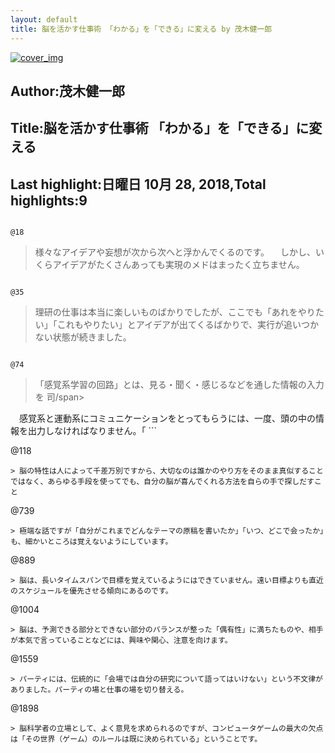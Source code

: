 ```yaml
---
layout: default
title: 脳を活かす仕事術 「わかる」を「できる」に変える by 茂木健一郎
---
```


[![cover_img](http://images-jp.amazon.com/images/P/B00799WK0S.09.MZZZZZZZ.jpg)](https://www.amazon.co.jp/dp/B00799WK0S)  
## Author:茂木健一郎  
## Title:脳を活かす仕事術 「わかる」を「できる」に変える  
## Last highlight:日曜日 10月 28, 2018,Total highlights:9  
```
  
@18  
```
> 様々なアイデアや妄想が次から次へと浮かんでくるのです。 　しかし、いくらアイデアがたくさんあっても実現のメドはまったく立ちません。  
```
  
@35  
```
> 理研の仕事は本当に楽しいものばかりでしたが、ここでも「あれをやりたい」「これもやりたい」とアイデアが出てくるばかりで、実行が追いつかない状態が続きました。  
```
  
@74  
```
> 「感覚系学習の回路」とは、見る・聞く・感じるなどを通した情報の入力を 司/span></p>
<p class="c147" aid="UGLB"><span class="c148" aid="UGLC">　感覚系と運動系にコミュニケーションをとってもらうには、一度、頭の中の情報を出力しなければなりません。「  
```
  
@118  
```
> 脳の特性は人によって千差万別ですから、大切なのは誰かのやり方をそのまま真似することではなく、あらゆる手段を使ってでも、自分の脳が喜んでくれる方法を自らの手で探しだすこと  
```
  
@739  
```
> 極端な話ですが「自分がこれまでどんなテーマの原稿を書いたか」「いつ、どこで会ったか」も、細かいところは覚えないようにしています。  
```
  
@889  
```
> 脳は、長いタイムスパンで目標を覚えているようにはできていません。遠い目標よりも直近のスケジュールを優先させる傾向にあるのです。  
```
  
@1004  
```
> 脳は、予測できる部分とできない部分のバランスが整った「偶有性」に満ちたものや、相手が本気で言っていることなどには、興味や関心、注意を向けます。  
```
  
@1559  
```
> パーティには、伝統的に「会場では自分の研究について語ってはいけない」という不文律がありました。パーティの場と仕事の場を切り替える。  
```
  
@1898  
```
> 脳科学者の立場として、よく意見を求められるのですが、コンピュータゲームの最大の欠点は「その世界（ゲーム）のルールは既に決められている」ということです。  
```